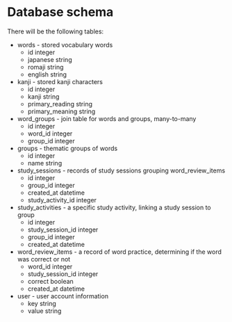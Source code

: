 # Database schema
There will be the following tables:
- words - stored vocabulary words
    - id integer
    - japanese string
    - romaji string
    - english string
- kanji - stored kanji characters
    - id integer
    - kanji string
    - primary_reading string
    - primary_meaning string
- word_groups - join table for words and groups, many-to-many
    - id integer
    - word_id integer
    - group_id integer
- groups - thematic groups of words
    - id integer
    - name string
- study_sessions - records of study sessions grouping word_review_items
    - id integer
    - group_id integer
    - created_at datetime
    - study_activity_id integer
- study_activities - a specific study activity, linking a study session to group
    - id integer
    - study_session_id integer
    - group_id integer
    - created_at datetime
- word_review_items - a record of word practice, determining if the word was correct or not
    - word_id integer
    - study_session_id integer
    - correct boolean
    - created_at datetime
- user - user account information
    - key string
    - value string
